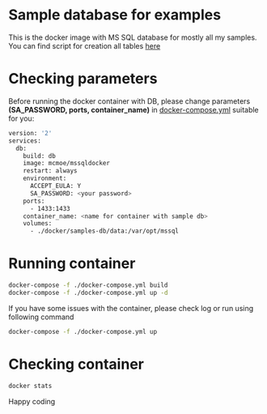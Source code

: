 # Sample database for examples

This is the docker image with MS SQL database for mostly all my samples. You can find script for creation all tables [here](https://github.com/dev-otitarenko/docker-mssql-sampledb/blob/main/db/init.sql) 

# Checking parameters

Before running the docker container with DB, please change parameters **(SA_PASSWORD, ports, container_name)** in [docker-compose.yml](https://github.com/dev-otitarenko/docker-mssql-sampledb/blob/main/docker-compose.yml) suitable for you:
```sh
version: '2'
services:
  db:
    build: db
    image: mcmoe/mssqldocker
    restart: always
    environment:
      ACCEPT_EULA: Y
      SA_PASSWORD: <your password>
    ports:
      - 1433:1433
    container_name: <name for container with sample db>
    volumes:
      - ./docker/samples-db/data:/var/opt/mssql
```

# Running container

```sh
docker-compose -f ./docker-compose.yml build
docker-compose -f ./docker-compose.yml up -d
```

If you have some issues with the container, please check log or run using following command
```sh
docker-compose -f ./docker-compose.yml up
```

# Checking container

```sh
docker stats
```

Happy coding
